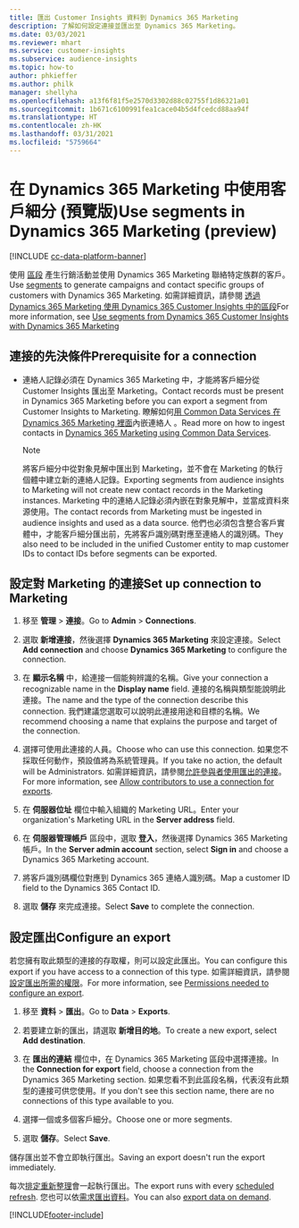```yaml
---
title: 匯出 Customer Insights 資料到 Dynamics 365 Marketing
description: 了解如何設定連接並匯出至 Dynamics 365 Marketing。
ms.date: 03/03/2021
ms.reviewer: mhart
ms.service: customer-insights
ms.subservice: audience-insights
ms.topic: how-to
author: phkieffer
ms.author: philk
manager: shellyha
ms.openlocfilehash: a13f6f81f5e2570d3302d88c02755f1d86321a01
ms.sourcegitcommit: 1b671c6100991fea1cace04b5d4fcedcd88aa94f
ms.translationtype: HT
ms.contentlocale: zh-HK
ms.lasthandoff: 03/31/2021
ms.locfileid: "5759664"
---
```

# <a name="use-segments-in-dynamics-365-marketing-preview"></a><span data-ttu-id="91216-103">在 Dynamics 365 Marketing 中使用客戶細分 (預覽版)</span><span class="sxs-lookup"><span data-stu-id="91216-103">Use segments in Dynamics 365 Marketing (preview)</span></span>

[!INCLUDE [cc-data-platform-banner](../includes/cc-data-platform-banner.md)]

<span data-ttu-id="91216-104">使用 [區段](segments.md) 產生行銷活動並使用 Dynamics 365 Marketing 聯絡特定族群的客戶。</span><span class="sxs-lookup"><span data-stu-id="91216-104">Use [segments](segments.md) to generate campaigns and contact specific groups of customers with Dynamics 365 Marketing.</span></span> <span data-ttu-id="91216-105">如需詳細資訊，請參閱 [透過 Dynamics 365 Marketing 使用 Dynamics 365 Customer Insights 中的區段](/dynamics365/marketing/customer-insights-segments)</span><span class="sxs-lookup"><span data-stu-id="91216-105">For more information, see [Use segments from Dynamics 365 Customer Insights with Dynamics 365 Marketing](/dynamics365/marketing/customer-insights-segments)</span></span>

## <a name="prerequisite-for-a-connection"></a><span data-ttu-id="91216-106">連接的先決條件</span><span class="sxs-lookup"><span data-stu-id="91216-106">Prerequisite for a connection</span></span>

- <span data-ttu-id="91216-107">連絡人記錄必須在 Dynamics 365 Marketing 中，才能將客戶細分從 Customer Insights 匯出至 Marketing。</span><span class="sxs-lookup"><span data-stu-id="91216-107">Contact records must be present in Dynamics 365 Marketing before you can export a segment from Customer Insights to Marketing.</span></span> <span data-ttu-id="91216-108">瞭解如何[用 Common Data Services 在 Dynamics 365 Marketing 裡面](connect-power-query.md)內嵌連絡人 。</span><span class="sxs-lookup"><span data-stu-id="91216-108">Read more on how to ingest contacts in [Dynamics 365 Marketing using Common Data Services](connect-power-query.md).</span></span>

  > [!NOTE]
  > <span data-ttu-id="91216-109">將客戶細分中從對象見解中匯出到 Marketing，並不會在 Marketing 的執行個體中建立新的連絡人記錄。</span><span class="sxs-lookup"><span data-stu-id="91216-109">Exporting segments from audience insights to Marketing will not create new contact records in the Marketing instances.</span></span> <span data-ttu-id="91216-110">Marketing 中的連絡人記錄必須內嵌在對象見解中，並當成資料來源使用。</span><span class="sxs-lookup"><span data-stu-id="91216-110">The contact records from Marketing must be ingested in audience insights and used as a data source.</span></span> <span data-ttu-id="91216-111">他們也必須包含整合客戶實體中，才能客戶細分匯出前，先將客戶識別碼對應至連絡人的識別碼。</span><span class="sxs-lookup"><span data-stu-id="91216-111">They also need to be included in the unified Customer entity to map customer IDs to contact IDs before segments can be exported.</span></span>

## <a name="set-up-connection-to-marketing"></a><span data-ttu-id="91216-112">設定對 Marketing 的連接</span><span class="sxs-lookup"><span data-stu-id="91216-112">Set up connection to Marketing</span></span>

1. <span data-ttu-id="91216-113">移至 **管理** > **連接**。</span><span class="sxs-lookup"><span data-stu-id="91216-113">Go to **Admin** > **Connections**.</span></span>

1. <span data-ttu-id="91216-114">選取 **新增連接**，然後選擇 **Dynamics 365 Marketing** 來設定連接。</span><span class="sxs-lookup"><span data-stu-id="91216-114">Select **Add connection** and choose **Dynamics 365 Marketing** to configure the connection.</span></span>

1. <span data-ttu-id="91216-115">在 **顯示名稱** 中，給連接一個能夠辨識的名稱。</span><span class="sxs-lookup"><span data-stu-id="91216-115">Give your connection a recognizable name in the **Display name** field.</span></span> <span data-ttu-id="91216-116">連接的名稱與類型能說明此連接。</span><span class="sxs-lookup"><span data-stu-id="91216-116">The name and the type of the connection describe this connection.</span></span> <span data-ttu-id="91216-117">我們建議您選取可以說明此連接用途和目標的名稱。</span><span class="sxs-lookup"><span data-stu-id="91216-117">We recommend choosing a name that explains the purpose and target of the connection.</span></span>

1. <span data-ttu-id="91216-118">選擇可使用此連接的人員。</span><span class="sxs-lookup"><span data-stu-id="91216-118">Choose who can use this connection.</span></span> <span data-ttu-id="91216-119">如果您不採取任何動作，預設值將為系統管理員。</span><span class="sxs-lookup"><span data-stu-id="91216-119">If you take no action, the default will be Administrators.</span></span> <span data-ttu-id="91216-120">如需詳細資訊，請參閱[允許參與者使用匯出的連接](connections.md#allow-contributors-to-use-a-connection-for-exports)。</span><span class="sxs-lookup"><span data-stu-id="91216-120">For more information, see [Allow contributors to use a connection for exports](connections.md#allow-contributors-to-use-a-connection-for-exports).</span></span>

1. <span data-ttu-id="91216-121">在 **伺服器位址** 欄位中輸入組織的 Marketing URL。</span><span class="sxs-lookup"><span data-stu-id="91216-121">Enter your organization's Marketing URL in the **Server address** field.</span></span>

1. <span data-ttu-id="91216-122">在 **伺服器管理帳戶** 區段中，選取 **登入**，然後選擇 Dynamics 365 Marketing 帳戶。</span><span class="sxs-lookup"><span data-stu-id="91216-122">In the **Server admin account** section, select **Sign in** and choose a Dynamics 365 Marketing account.</span></span>

1. <span data-ttu-id="91216-123">將客戶識別碼欄位對應到 Dynamics 365 連絡人識別碼。</span><span class="sxs-lookup"><span data-stu-id="91216-123">Map a customer ID field to the Dynamics 365 Contact ID.</span></span>

1. <span data-ttu-id="91216-124">選取 **儲存** 來完成連接。</span><span class="sxs-lookup"><span data-stu-id="91216-124">Select **Save** to complete the connection.</span></span> 

## <a name="configure-an-export"></a><span data-ttu-id="91216-125">設定匯出</span><span class="sxs-lookup"><span data-stu-id="91216-125">Configure an export</span></span>

<span data-ttu-id="91216-126">若您擁有取此類型的連接的存取權，則可以設定此匯出。</span><span class="sxs-lookup"><span data-stu-id="91216-126">You can configure this export if you have access to a connection of this type.</span></span> <span data-ttu-id="91216-127">如需詳細資訊，請參閱[設定匯出所需的權限](export-destinations.md#set-up-a-new-export)。</span><span class="sxs-lookup"><span data-stu-id="91216-127">For more information, see [Permissions needed to configure an export](export-destinations.md#set-up-a-new-export).</span></span>

1. <span data-ttu-id="91216-128">移至 **資料** > **匯出**。</span><span class="sxs-lookup"><span data-stu-id="91216-128">Go to **Data** > **Exports**.</span></span>

1. <span data-ttu-id="91216-129">若要建立新的匯出，請選取 **新增目的地**。</span><span class="sxs-lookup"><span data-stu-id="91216-129">To create a new export, select **Add destination**.</span></span>

1. <span data-ttu-id="91216-130">在 **匯出的連結** 欄位中，在 Dynamics 365 Marketing 區段中選擇連接。</span><span class="sxs-lookup"><span data-stu-id="91216-130">In the **Connection for export** field, choose a connection from the Dynamics 365 Marketing section.</span></span> <span data-ttu-id="91216-131">如果您看不到此區段名稱，代表沒有此類型的連接可供您使用。</span><span class="sxs-lookup"><span data-stu-id="91216-131">If you don't see this section name, there are no connections of this type available to you.</span></span>

1. <span data-ttu-id="91216-132">選擇一個或多個客戶細分。</span><span class="sxs-lookup"><span data-stu-id="91216-132">Choose one or more segments.</span></span>

1. <span data-ttu-id="91216-133">選取 **儲存**。</span><span class="sxs-lookup"><span data-stu-id="91216-133">Select **Save**.</span></span>

<span data-ttu-id="91216-134">儲存匯出並不會立即執行匯出。</span><span class="sxs-lookup"><span data-stu-id="91216-134">Saving an export doesn't run the export immediately.</span></span>

<span data-ttu-id="91216-135">每次[排定重新整理](system.md#schedule-tab)會一起執行匯出。</span><span class="sxs-lookup"><span data-stu-id="91216-135">The export runs with every [scheduled refresh](system.md#schedule-tab).</span></span> <span data-ttu-id="91216-136">您也可以依[需求匯出資料](export-destinations.md#run-exports-on-demand)。</span><span class="sxs-lookup"><span data-stu-id="91216-136">You can also [export data on demand](export-destinations.md#run-exports-on-demand).</span></span> 

[!INCLUDE[footer-include](../includes/footer-banner.md)]
